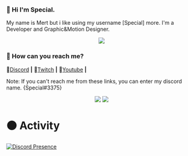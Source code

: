 ### 💎 Hi I'm Special.

My name is Mert but i like using my username [Special] more.
I'm a Developer and Graphic&Motion Designer.


<div align="center">
    <img src="https://komarev.com/ghpvc/?username=the-special&color=dc143c"/>
</div>

### 💎 How can you reach me?

🌟[Discord][Discord]  **|**
🌟[Twitch][Twitch] **|**
🌟[Youtube][Youtube] **|**


[Discord]: https://discord.com/users/539874816820379648

[Twitch]: https://www.twitch.tv/imspecial0

[Youtube]: https://www.youtube.com/channel/UCMqKuanMFHUT7d4B1NgzW8A

Note: If you can't reach me from these links, you can enter my discord name. {Special#3375}

<p align="center">
    <img src="https://github-readme-stats.vercel.app/api?username=The-Special&show_icons=true&hide_title=true&theme=radical&text_color=FF9DD9&count_private=true&include_all_commits=true&hide_border=true" />
    <img src="https://github-readme-stats.vercel.app/api/top-langs/?username=The-Special&layout=compact&text_color=FF9DD9&title_color=FF9DD9&bg_color=141321&count_private=true&include_all_commits=true&hide_border=true&langs_count=10" />
</p>

# ⚫ Activity
[![Discord Presence](https://lanyard-profile-readme.vercel.app/api/331846231514939392)](https://discord.com/users/539874816820379648)



